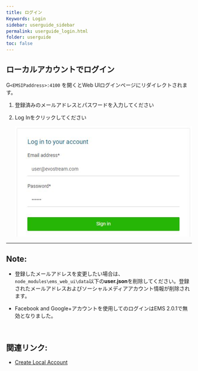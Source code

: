 ```yaml
---
title: ログイン
Keywords: Login
sidebar: userguide_sidebar
permalink: userguide_login.html
folder: userguide
toc: false
---
```




## ローカルアカウントでログイン

G`<EMSIPaddress>:4100` を開くとWeb UIログインページにリダイレクトされます。

1. 登録済みのメールアドレスとパスワードを入力してください

2. Log Inをクリックしてください

   ![](images/userguide/locallogin.JPG)




------

## Note:

- 登録したメールアドレスを変更したい場合は、`node_modules\ems_web_ui\data`以下の**user.json**を削除してください。登録されたメールアドレスおよびソーシャルメディアアカウント情報が削除されます。

- Facebook and Google+アカウントを使用してのログインはEMS 2.0.1で無効となりました。

  ​



## 関連リンク:

- [Create Local Account](userguide_createaccount.html)
